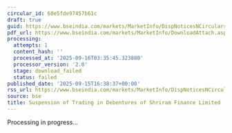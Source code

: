 ```yaml
---
circular_id: 60e5fde97457b61c
draft: true
guid: https://www.bseindia.com/markets/MarketInfo/DispNoticesNCirculars.aspx?Noticeid={75142B41-2C43-43C8-8A64-D5488CE74111}&noticeno=20250915-70&dt=09/15/2025&icount=70&totcount=81&flag=0
pdf_url: https://www.bseindia.com/markets/MarketInfo/DownloadAttach.aspx?id=20250915-70&attachedId=
processing:
  attempts: 1
  content_hash: ''
  processed_at: '2025-09-16T03:35:45.323880'
  processor_version: '2.0'
  stage: download_failed
  status: failed
published_date: '2025-09-15T16:38:37+00:00'
rss_url: https://www.bseindia.com/markets/MarketInfo/DispNoticesNCirculars.aspx?Noticeid={75142B41-2C43-43C8-8A64-D5488CE74111}&noticeno=20250915-70&dt=09/15/2025&icount=70&totcount=81&flag=0
source: bse
title: Suspension of Trading in Debentures of Shriram Finance Limited
---
```


Processing in progress...